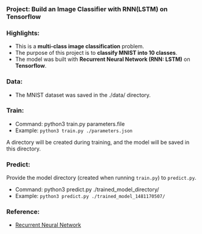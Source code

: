 ### Project: Build an Image Classifier with RNN(LSTM) on Tensorflow

### Highlights:

 - This is a **multi-class image classification** problem.
 - The purpose of this project is to **classify MNIST into 10 classes**. 
 - The model was built with **Recurrent Neural Network (RNN: LSTM)** on **Tensorflow**.
 
### Data:

  - The MNIST dataset was saved in the ./data/ directory.

### Train:

 - Command: python3 train.py parameters.file
 - Example: ```python3 train.py ./parameters.json```
 
 A directory will be created during training, and the model will be saved in this directory. 

### Predict:

 Provide the model directory (created when running ```train.py```) to ```predict.py```.
 - Command: python3 predict.py ./trained_model_directory/
 - Example: ```python3 predict.py ./trained_model_1481170507/```

### Reference:
 - [Recurrent Neural Network](https://github.com/aymericdamien/TensorFlow-Examples/blob/master/examples/3_NeuralNetworks/recurrent_network.py)
